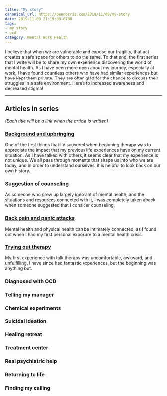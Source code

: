 ```yaml
---
title: "My story"
canonical_url: https://bennorris.com/2019/11/09/my-story
date: 2019-11-09 21:19:00-0700
tags:
- my story
- ocd
category: Mental Work Health
---
```


I believe that when we are vulnerable and expose our fragility, that act creates a safe space for others to do the same. To that end, the first series that I write will be to share my own experience discovering the world of mental health. As I have been more open about my journey, especially at work, I have found countless others who have had similar experiences but have kept them private. They are often glad for the chance to discuss their struggles in a safe environment. Here’s to increased awareness and decreased stigma!

***

## Articles in series
*(Each title will be a link when the article is written)*

### [Background and upbringing](https://bennorris.com/2019/12/06/background-and-upbringing/)
One of the first things that I discovered when beginning therapy was to appreciate the impact that my previous life experiences have on my current situation. As I have talked with others, it seems clear that my experience is not unique. We all pass through moments that shape us into who we are today, and in order to understand ourselves, it is helpful to look back on our own history.

### [Suggestion of counseling](https://bennorris.com/2019/12/23/suggestion-of-counseling/)
As someone who grew up largely ignorant of mental health, and the situations and resources connected with it, I was completely taken aback when someone suggested that I consider counseling.

### [Back pain and panic attacks](https://bennorris.com/2020/02/16/back-pain-and-panic-attacks/)
Mental health and physical health can be intimately connected, as I found out when I had my first personal exposure to a mental health crisis.

### [Trying out therapy](https://bennorris.com/2020/09/11/trying-out-therapy/)
My first experience with talk therapy was uncomfortable, awkward, and unfulfilling. I have since had fantastic experiences, but the beginning was anything but.

### Diagnosed with OCD

### Telling my manager

### Chemical experiments

### Suicidal ideation

### Healing retreat

### Treatment center

### Real psychiatric help

### Returning to life

### Finding my calling